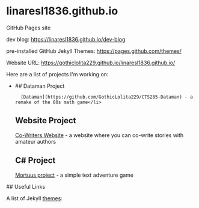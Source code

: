 # linaresl1836.github.io
GitHub Pages site

dev blog: https://linaresl1836.github.io/dev-blog

pre-installed GitHub Jekyll Themes: https://pages.github.com/themes/

Website URL: https://gothiclolita229.github.io/linaresl1836.github.io/

Here are a list of projects I'm working on:
<ul>
  <li>## Dataman Project

      [Dataman](https://github.com/GothicLolita229/CTS285-Dataman) - a remake of the 80s math game</li>

## Website Project

[Co-Writers Website](https://github.com/GothicLolita229/Story-Co-Writing) - a website where you can co-write stories with amateur authors

## C# Project

<a href="https://github.com/GothicLolita229/CSC-253-Mortuus" target="_blank">Mortuus project</a> - a simple text adventure game
</ul>
## Useful Links

A list of Jekyll [themes](https://pages.github.com/themes/):
